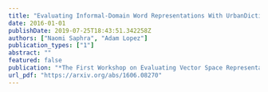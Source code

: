 ```yaml
---
title: "Evaluating Informal-Domain Word Representations With UrbanDictionary"
date: 2016-01-01
publishDate: 2019-07-25T18:43:51.342258Z
authors: ["Naomi Saphra", "Adam Lopez"]
publication_types: ["1"]
abstract: ""
featured: false
publication: "*The First Workshop on Evaluating Vector Space Representations for NLP*"
url_pdf: "https://arxiv.org/abs/1606.08270"
---
```


